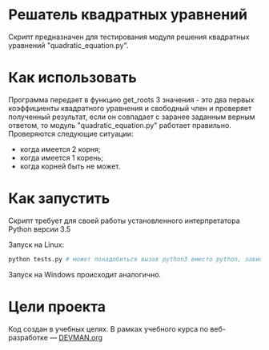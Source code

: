 # Решатель квадратных уравнений

Скрипт предназначен для тестирования модуля решения квадратных уравнений "quadratic_equation.py".

# Как использовать

Программа передает в функцию get_roots 3 значения - это два первых коэффициенты квадратного уравнения и свободный член и проверяет полученный результат, если он совпадает с заранее заданным верным ответом, то модуль "quadratic_equation.py" работает правильно.
Проверяются следующие ситуации: 
- когда имеется 2 корня;
- когда имеется 1 корень;
- когда корней быть не может. 

# Как запустить

Скрипт требует для своей работы установленного интерпретатора Python версии 3.5

Запуск на Linux:

```bash
python tests.py # может понадобиться вызов python3 вместо python, зависит от настроек операционной системы
```

Запуск на Windows происходит аналогично.

# Цели проекта

Код создан в учебных целях. В рамках учебного курса по веб-разработке ― [DEVMAN.org](https://devman.org)
